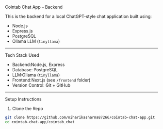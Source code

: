  Cointab Chat App – Backend

This is the backend for a local ChatGPT-style chat application built using:

- Node.js
- Express.js
- PostgreSQL
- Ollama LLM (`tinyllama`)

---

  Tech Stack Used

- Backend:Node.js, Express
- Database: PostgreSQL
- LLM:Ollama (`tinyllama`)
- Frontend:Next.js (see `/frontend` folder)
- Version Control: Git + GitHub

---

Setup Instructions

1. Clone the Repo
```bash
git clone https://github.com/niharikasharma87266/cointab-chat-app.git
cd cointab-chat-app/cointab_chat

